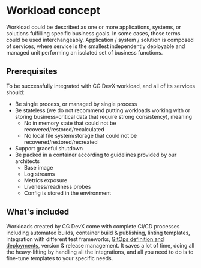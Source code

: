 # Workload concept 

Workload could be described as one or more applications, systems, or solutions fulfilling specific business goals. In
some cases, those terms could be used interchangeably.
Application / system / solution is composed of services, where service is the smallest independently deployable and
managed unit performing an isolated set of business functions.

## Prerequisites

To be successfully integrated with CG DevX workload, and all of its services should:

- Be single process, or managed by single process
- Be stateless (we do not recommend putting workloads working with or storing business-critical data that require strong consistency), meaning
    - No in memory state that could not be recovered/restored/recalculated
    - No local file system/storage that could not be recovered/restored/recreated
- Support graceful shutdown
- Be packed in a container according to guidelines provided by our architects
    - Base image
    - Log streams
    - Metrics exposure
    - Liveness/readiness probes
    - Config is stored in the environment

## What's included

Workloads created by CG DevX come with complete CI/CD processes including automated builds,
container build & publishing, linting templates,
integration with different test frameworks, [GitOps definition and deployments](gitops_environments.md), 
version & release management.
It saves a lot of time, doing all the heavy-lifting by handling all the integrations,
and all you need to do is to fine-tune templates to your specific needs.  
